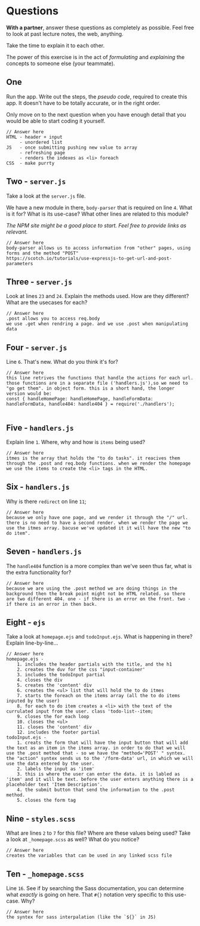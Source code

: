 # Questions

**With a partner**, answer these questions as completely as possible. Feel free to look at past lecture notes, the web, anything. 

Take the time to explain it to each other. 

The power of this exercise is in the act of _formulating_ and _explaining_ the concepts to someone else (your teammate).

## One

Run the app. Write out the steps, the _pseudo code_, required to create this app. It doesn't have to be totally accurate, or in the right order.

Only move on to the next question when you have enough detail that you would be able to start coding it yourself.

```
// Answer here
HTML - header + input
     - unordered list
JS   - once submitting pushing new value to array
     - refreshing page
     - renders the indexes as <li> foreach
CSS  - make purrty

```

## Two - `server.js`

Take a look at the `server.js` file.

We have a new module in there, `body-parser` that is required on line `4`. What is it for? What is its use-case? What other lines are related to this module?

_The NPM site might be a good place to start. Feel free to provide links as relevant._

```
// Answer here
body-parser allows us to access information from "other" pages, using forms and the method "POST"
https://scotch.io/tutorials/use-expressjs-to-get-url-and-post-parameters

```

## Three - `server.js`

Look at lines `23` and `24`. Explain the methods used. How are they different? What are the usecases for each?

```
// Answer here
.post allows you to access req.body
we use .get when rendring a page. and we use .post when manipulating data
```

## Four - `server.js`

Line `6`. That's new. What do you think it's for?

```
// Answer here
this line retrives the functions that handle the actions for each url. those functions are in a separate file ('handlers.js'),so we need to "go get them". in object form. this is a short hand, the longer version would be:
const { handleHomePage: handleHomePage, handleFormData: handleFormData, handle404: handle404 } = require('./handlers');


```

## Five - `handlers.js`

Explain line `1`. Where, why and how is `items` being used?

```
// Answer here
itmes is the array that holds the "to do tasks". it reacives them through the .post and req.body functions. when we render the homepage we use the items to create the <li> tags in the HTML.
```

## Six - `handlers.js`

Why is there `redirect` on line `11`;

```
// Answer here
because we only have one page, and we render it through the "/" url. there is no need to have a second render. when we render the page we use the itmes array. bacuse we've updated it it will have the new "to do item".
``` 

## Seven - `handlers.js`

The `handle404` function is a more complex than we've seen thus far, what is the extra functionality for?

```
// Answer here
because we are using the .post method we are doing things in the background then the break point might not be HTML related. so there are two different 404. one - if there is an error on the front. two - if there is an error in then back.
```

## Eight - `ejs`

Take a look at `homepage.ejs` and `todoInput.ejs`. What is happening in there? Explain line-by-line...

```
// Answer here
homepage.ejs - 
    1. includes the header partials with the title, and the h1
    2. creates the duv for the css "input-container'
    3. includes the todoInput partial
    4. closes the div
    5. creates the 'content' div
    6. creates the <ul> list that will hold the to do itmes
    7. starts the foreach on the items array (all the to do items inputed by the user)
    8. for each to do item creates a <li> with the text of the currulated input from the user. class 'todo-list--item;
    9. closes the for each loop
    10. closes the <ul>
    11. closes the 'content' div
    12. includes the footer partial
todoInput.ejs -
    1. creats the form that will have the input button that will add the text as an item in the items array. in order to do that we will use the .post method that - so we have the "method='POST' " syntex. the "action" syntex sends us to the '/form-data' url, in which we will use the data entered by the user.
    2. labels the input as 'item'
    3. this is where the user can enter the data. it is labled as 'item' and it will be text. before the user enters anything there is a placeholder text 'Item Description'.
    4. the submit button that send the information to the .post method.
    5. closes the form tag

```

## Nine - `styles.scss`

What are lines `2` to `7` for this file? Where are these values being used? Take a look at `_homepage.scss` as well? What do you notice?

```
// Answer here
creates the variables that can be used in any linked scss file
```

## Ten - `_homepage.scss`

Line `16`. See if by searching the Sass documentation, you can determine what _exactly_ is going on here. That `#{}` notation very specific to this use-case. Why?

```
// Answer here
the syntex for sass interpalation (like the `${}` in JS)
```







